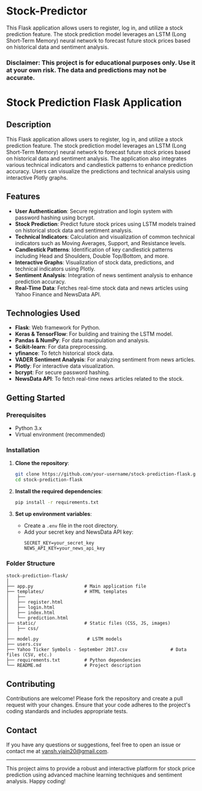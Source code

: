 # Stock-Predictor
 This Flask application allows users to register, log in, and utilize a stock prediction feature. The stock prediction model leverages an LSTM (Long Short-Term Memory) neural network to forecast future stock prices based on historical data and sentiment analysis.
 
### Disclaimer: This project is for educational purposes only. Use it at your own risk. The data and predictions may not be accurate.

 # Stock Prediction Flask Application

## Description

This Flask application allows users to register, log in, and utilize a stock prediction feature. The stock prediction model leverages an LSTM (Long Short-Term Memory) neural network to forecast future stock prices based on historical data and sentiment analysis. The application also integrates various technical indicators and candlestick patterns to enhance prediction accuracy. Users can visualize the predictions and technical analysis using interactive Plotly graphs.

## Features

- **User Authentication**: Secure registration and login system with password hashing using bcrypt.
- **Stock Prediction**: Predict future stock prices using LSTM models trained on historical stock data and sentiment analysis.
- **Technical Indicators**: Calculation and visualization of common technical indicators such as Moving Averages, Support, and Resistance levels.
- **Candlestick Patterns**: Identification of key candlestick patterns including Head and Shoulders, Double Top/Bottom, and more.
- **Interactive Graphs**: Visualization of stock data, predictions, and technical indicators using Plotly.
- **Sentiment Analysis**: Integration of news sentiment analysis to enhance prediction accuracy.
- **Real-Time Data**: Fetches real-time stock data and news articles using Yahoo Finance and NewsData API.

## Technologies Used

- **Flask**: Web framework for Python.
- **Keras & TensorFlow**: For building and training the LSTM model.
- **Pandas & NumPy**: For data manipulation and analysis.
- **Scikit-learn**: For data preprocessing.
- **yfinance**: To fetch historical stock data.
- **VADER Sentiment Analysis**: For analyzing sentiment from news articles.
- **Plotly**: For interactive data visualization.
- **bcrypt**: For secure password hashing.
- **NewsData API**: To fetch real-time news articles related to the stock.

## Getting Started

### Prerequisites

- Python 3.x
- Virtual environment (recommended)

### Installation

1. **Clone the repository**:
    ```bash
    git clone https://github.com/your-username/stock-prediction-flask.git
    cd stock-prediction-flask
    ```



3. **Install the required dependencies**:
    ```bash
    pip install -r requirements.txt
    ```

4. **Set up environment variables**:
    - Create a `.env` file in the root directory.
    - Add your secret key and NewsData API key:
        ```
        SECRET_KEY=your_secret_key
        NEWS_API_KEY=your_news_api_key
        ```



### Folder Structure

```
stock-prediction-flask/
│
├── app.py                   # Main application file
├── templates/               # HTML templates
│   ├── 
│   ├── register.html
│   ├── login.html
│   ├── index.html
│   └── prediction.html
├── static/                  # Static files (CSS, JS, images)
│   ├── css/
│ 
├── model.py                  # LSTM models
├── users.csv
├── Yahoo Ticker Symbols - September 2017.csv                # Data files (CSV, etc.)
├── requirements.txt         # Python dependencies
└── README.md                # Project description
```

## Contributing

Contributions are welcome! Please fork the repository and create a pull request with your changes. Ensure that your code adheres to the project's coding standards and includes appropriate tests.

## Contact

If you have any questions or suggestions, feel free to open an issue or contact me at [vansh.vjain20@gmail.com](mailto:vansh.vjain20@gmail.com).

---

This project aims to provide a robust and interactive platform for stock price prediction using advanced machine learning techniques and sentiment analysis. Happy coding!
